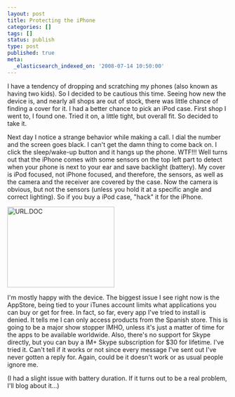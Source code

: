 ```yaml
---
layout: post
title: Protecting the iPhone
categories: []
tags: []
status: publish
type: post
published: true
meta:
  _elasticsearch_indexed_on: '2008-07-14 10:50:00'
---
```

<p>I have a tendency of dropping and scratching my phones (also known as having two kids). So I decided to be cautious this time. Seeing how new the device is, and nearly all shops are out of stock, there was little chance of finding a cover for it. I had a better chance to pick an iPod case. First shop I went to, I found one. Tried it on, a little tight, but overall fit. So decided to take it. </p>  <p>Next day I notice a strange behavior while making a call. I dial the number and the screen goes black. I can&#039;t get the damn thing to come back on. I click the sleep/wake-up button and it hangs up the phone. WTF!!! Well turns out that the iPhone comes with some sensors on the top left part to detect when your phone is next to your ear and save backlight (battery). My cover is iPod focused, not iPhone focused, and therefore, the sensors, as well as the camera and the receiver are covered by the case. Now the camera is obvious, but not the sensors (unless you hold it at a specific angle and correct lighting). So if you buy a iPod case, &quot;hack&quot; it for the iPhone. </p>  <p><a href="/blogengine/image.axd?picture=WindowsLiveWriter/ProtectingtheiPhone_A6AA/%7B%25URL.DOC.png"><img style="border-color:initial;border-style:initial;border-width:0;" src="/blogengine/image.axd?picture=WindowsLiveWriter/ProtectingtheiPhone_A6AA/%7B%25URL.DOC_thumb.png" border="0" alt=" URL.DOC" width="244" height="184" /></a></p>  <p>I&#039;m mostly happy with the device. The biggest issue I see right now is the AppStore, being tied to your iTunes account limits what applications you can buy or get for free. In fact, so far, every app I&#039;ve tried to install is denied. It tells me I can only access products from the Spanish store. This is going to be a major show stopper IMHO, unless it&#039;s just a matter of time for the apps to be available worldwide. Also, there&#039;s no support for Skype directly, but you can buy a IM+ Skype subscription for $30 for lifetime. I&#039;ve tried it. Can&#039;t tell if it works or not since every message I&#039;ve sent out I&#039;ve never gotten a reply for. Again, could be it doesn&#039;t work or as usual people ignore me.</p>  <p>(I had a slight issue with battery duration. If it turns out to be a real problem, I&#039;ll blog about it...)</p>
